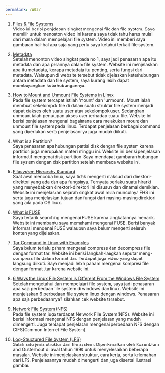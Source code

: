 ```yaml
---
permalink: /W03/
---
```

1. [Files & File Systems](https://www.youtube.com/watch?v=KN8YgJnShPM)<br>
Video ini berisi penjelasan singkat mengenai file dan file system. Saya memilih untuk menonton video ini
karena saya tidak tahu harus mulai dari mana dalam mempelajari file system. Video ini memberi saya gambaran
hal-hal apa saja yang perlu saya ketahui terkait file system.

2. [Metadata](https://www.opendatasoft.com/blog/2016/08/25/what-is-metadata-and-why-is-it-important-data)<br>
Setelah menonton video singkat pada no 1, saya jadi penasaran apa itu metadata dan apa perannya dalam file system. 
Website ini menjelaskan apa itu metadata, kenapa metadata itu penting, serta fungsi dari metadata. Walaupun di website
tersebut tidak dijelaskan keterhubungan antara metadata dan file system, saya kurang lebih dapat membayangkan keterhubungannya.

3. [How to Mount and Unmount File Systems in Linux](https://linuxize.com/post/how-to-mount-and-unmount-file-systems-in-linux/)<br>
Pada file system terdapat istilah 'mount' dan 'unmount'. Mount ialah membuat sekelompok file di dalam suatu struktur
file system menjadi dapat diakses oleh suatu user atau sekelompok user. Sedangkan unmount ialah penutupan akses user
terhadap suatu file. Website ini berisi penjelasan mengenai bagaimana cara melakukan mount dan unmount file system pada linux. Terdapat penjelasan berbagai command yang diperlukan serta penjelasannya juga mudah diikuti.

4. [What is a Partition?](https://www.computerhope.com/jargon/p/partition.htm)<br>
Saya penasaran apa hubungan partisi disk dengan file system karena partition juga merupakan materi minggu ini. Website 
ini berisi penjelasan informatif mengenai disk partition. Saya mendapat gambaran hubungan file system dengan disk
partition setelah membaca website ini.

5. [Filesystem Hierarchy Standard](https://www.linuxjournal.com/content/filesystem-hierarchy-standard)<br>
Saat awal mencoba linux, saya tidak mengerti maksud dari direktori-direktori yang ada dan apa fungsinya. Ternyata
berlaku suatu hirarki yang menyebabkan direktori-direktori ini disusun dan dinamai demikian. Website ini menjelaskan
sejarah singkat awal mula munculnya FHS ini serta juga menjelaskan tujuan dan fungsi dari masing-masing direktori yang 
ada pada OS linux. 

6. [What is FUSE](https://fsgeek.ca/2019/06/18/fuse-file-systems-in-user-space/)<br>
Saya tertarik searching mengenai FUSE karena singkatannya menarik. Website ini membantu saya memahami mengenai FUSE.
Berisi banyak informasi mengenai FUSE walaupun saya belum mengerti seluruh konten yang dijelaskan.

7. [Tar Command in Linux with Examples](https://www.geeksforgeeks.org/tar-command-linux-examples/)<br>
Saya belum terlalu paham mengenai compress dan decompress file dengan format tar. Website ini berisi langkah-langkah seputar meng-compress file dalam format .tar. Terdapat juga video yang dapat langsung diikuti. Saya menjadi lebih paham
mengenai kompresi file dengan format .tar karena website ini.

8. [6 Ways the Linux File System is Different From the Windows File System](https://www.howtogeek.com/137096/6-ways-the-linux-file-system-is-different-from-the-windows-file-system/)<br>
Setelah mengetahui dan mempelajari file system, saya jadi penasaran apa saja perbedaan file system di windows dan linux.
Website ini menjelaskan 6 perbedaan file system linux dengan windows. Penasaran apa saja perbedaannya? silahkan cek website tersebut.

9. [Network File System (NFS)](https://www.javatpoint.com/nfs)<br>
Pada file system juga terdapat Network File System(NFS). Website ini berisi informasi mengenai NFS dengan penjelasan
yang mudah dimengerti. Juga terdapat penjelasan mengenai perbedaan NFS dengan CIFS(Common Internet File System). 

10. [Log-Structured File System (LFS)](https://www.geeksforgeeks.org/log-structured-file-system-lfs/)<br>
Salah satu jenis struktur dari file system. Diperkenalkan oleh Rosenblum and Ousterhout di awal tahun 1990 untuk
menyelesaikan beberapa masalah. Website ini menjelaskan struktur, cara kerja, serta kelemahan dari LFS. Penjelasannya mudah dimengerti dan juga disertai ilustrasi gambar. 
